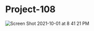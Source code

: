 # Project-108
![Screen Shot 2021-10-01 at 8 41 21 PM](https://user-images.githubusercontent.com/70120965/135700157-4e471536-2031-4e60-a2a7-ead05f1782c7.png)

